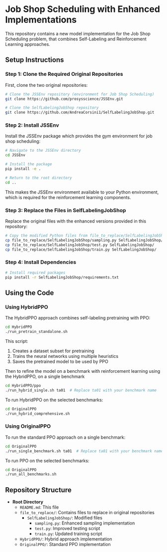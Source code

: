 # Job Shop Scheduling with Enhanced Implementations

This repository contains a new model implementation for the Job Shop Scheduling problem, that combines Self-Labeling and Reinforcement Learning approaches.

## Setup Instructions

### Step 1: Clone the Required Original Repositories

First, clone the two original repositories:

```bash
# Clone the JSSEnv repository (environment for Job Shop Scheduling)
git clone https://github.com/prosysscience/JSSEnv.git

# Clone the SelfLabelingJobShop repository
git clone https://github.com/AndreaCorsini1/SelfLabelingJobShop.git
```

### Step 2: Install JSSEnv

Install the JSSEnv package which provides the gym environment for job shop scheduling:

```bash
# Navigate to the JSSEnv directory
cd JSSEnv

# Install the package
pip install -e .

# Return to the root directory
cd ..
```

This makes the JSSEnv environment available to your Python environment, which is required for the reinforcement learning components.

### Step 3: Replace the Files in SelfLabelingJobShop

Replace the original files with the enhanced versions provided in this repository:

```bash
# Copy the modified Python files from file_to_replace/SelfLabelingJobShop
cp file_to_replace/SelfLabelingJobShop/sampling.py SelfLabelingJobShop/
cp file_to_replace/SelfLabelingJobShop/test.py SelfLabelingJobShop/
cp file_to_replace/SelfLabelingJobShop/train.py SelfLabelingJobShop/
```

### Step 4: Install Dependencies

```bash
# Install required packages
pip install -r SelfLabelingJobShop/requirements.txt
```

## Using the Code

### Using HybridPPO

The HybridPPO approach combines self-labeling pretraining with PPO:

```bash
cd HybridPPO
./run_pretrain_standalone.sh
```

This script:
1. Creates a dataset subset for pretraining
2. Trains the neural networks using multiple heuristics
3. Saves the pretrained model to be used by PPO
   
Then to refine the model on a benchmark with reinforcement learning using the HybridPPO, on a single benchmark

```bash
cd HybridPPO/ppo
./run_hybrid_single.sh ta01  # Replace ta01 with your benchmark name
```

To run HybridPPO on the selected benchmarks:

```bash
cd OriginalPPO
./run_hybrid_comprehensive.sh
```

### Using OriginalPPO

To run the standard PPO approach on a single benchmark:

```bash
cd OriginalPPO
./run_single_benchmark.sh ta01  # Replace ta01 with your benchmark name
```

To run PPO on the selected benchmarks:

```bash
cd OriginalPPO
./run_all_benchmarks.sh
```

## Repository Structure

- **Root Directory**
  - `README.md`: This file
  - `file_to_replace/`: Contains files to replace in original repositories
    - `SelfLabelingJobShop/`: Modified files
      - `sampling.py`: Enhanced sampling implementation
      - `test.py`: Improved testing script
      - `train.py`: Updated training script
  - `HybridPPO/`: Hybrid approach implementation
  - `OriginalPPO/`: Standard PPO implementation  
